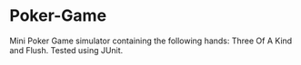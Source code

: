 # Poker-Game
Mini Poker Game simulator containing the following hands: Three Of A Kind and Flush. Tested using JUnit.
